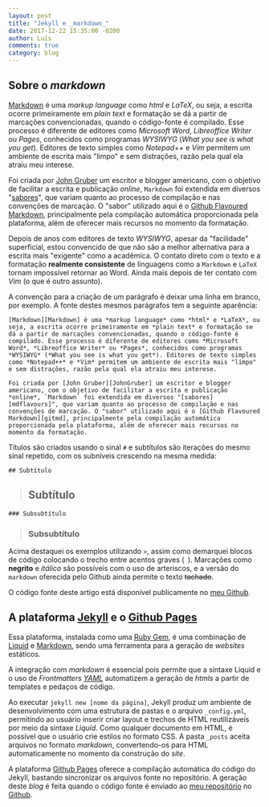 ```yaml
---
layout: post
title: "Jekyll e _markdown_"
date: 2017-12-22 15:35:00 -0200
author: Luís
comments: true
category: blog
---
```


[Markdown]:https://daringfireball.net/projects/markdown/
[Jekyll]:https://jekyllrb.com/docs/home
[Liquid]:https://shopify.github.io/liquid/
[YAML]:yaml.org
[RubyGem]:https://en.wikipedia.org/wiki/RubyGems
[GithubPages]:https://pages.github.com
[Github]:https://www.github.com
[MeuGithub]:https://www.github.com/luigi-finando
[JohnGruber]:https://en.wikipedia.org/wiki/John_Gruber
[mdflavours]:https://en.wikipedia.org/wiki/Markdown#Standardization
[gitmd]:https://github.github.com/gfm/
[repothislink]:https://raw.githubusercontent.com/luigi-finando/luigi-finando.github.io/master/_posts/2017-12-21-primeiro-post.markdown

## Sobre o *markdown*

[Markdown][Markdown] é uma *markup language* como *html* e *LaTeX*, ou seja, a escrita ocorre primeiramente em *plain text* e formatação se dá a partir de marcações convencionadas, quando o código-fonte é compilado. Esse processo é diferente de editores como *Microsoft Word*, *Libreoffice Writer* ou *Pages*, conhecidos como programas *WYSIWYG* (*What you see is what you get*). Editores de texto simples como *Notepad++* e *Vim* permitem um ambiente de escrita mais "limpo" e sem distrações, razão pela qual ela atraiu meu interese.

Foi criada por [John Gruber][JohnGruber] um escritor e blogger americano, com o objetivo de facilitar a escrita e publicação *online*, `Markdown` foi extendida em diversos "[sabores][mdflavours]", que variam quanto ao processo de compilação e nas convenções de marcação. O "sabor" utilizado aqui é o [Github Flavoured Markdown][gitmd], principalmente pela compilação automática proporcionada pela plataforma, além de oferecer mais recursos no momento da formatação. 

Depois de anos com editores de texto *WYSIWYG*, apesar da "facilidade" superficial, estou convencido de que não são a melhor alternativa para a escrita mais "exigente" como a acadêmica. O contato direto com o texto e a formatação **realmente consistente** de linguagens como a `Markdown` e `LaTeX` tornam impossível retornar ao Word. Ainda mais depois de ter contato com *Vim* (o que é outro assunto).

A convenção para a criação de um parágrafo é deixar uma linha em branco, por exemplo. A fonte destes mesmos parágrafos tem a seguinte aparência:

```plain-text
[Markdown][Markdown] é uma *markup language* como *html* e *LaTeX*, ou seja, a escrita ocorre primeiramente em *plain text* e formatação se dá a partir de marcações convencionadas, quando o código-fonte é compilado. Esse processo é diferente de editores como *Microsoft Word*, *Libreoffice Writer* ou *Pages*, conhecidos como programas *WYSIWYG* (*What you see is what you get*). Editores de texto simples como *Notepad++* e *Vim* permitem um ambiente de escrita mais "limpo" e sem distrações, razão pela qual ela atraiu meu interese.

Foi criada por [John Gruber][JohnGruber] um escritor e blogger americano, com o objetivo de facilitar a escrita e publicação *online*, `Markdown` foi extendida em diversos "[sabores][mdflavours]", que variam quanto ao processo de compilação e nas convenções de marcação. O "sabor" utilizado aqui é o [Github Flavoured Markdown][gitmd], principalmente pela compilação automática proporcionada pela plataforma, além de oferecer mais recursos no momento da formatação. 
```

Títulos são criados usando o sinal ``#`` e subtítulos são iterações do mesmo sinal repetido, com os subníveis crescendo na mesma medida: 

```plain-text
## Subtítulo
```

> ## Subtítulo

```
### Subsubtítulo
```
> ### Subsubtítulo


Acima destaquei os exemplos utilizando `>`, assim como demarquei blocos de código colocando o trecho entre acentos graves (`` ``). Marcações como **negrito** e *itálico* são possíveis com o uso de arteriscos, e a versão do `markdown` oferecida pelo Github ainda permite o texto ~~tachado~~.

O código fonte deste artigo está disponível publicamente no [meu Github][repothislink].

## A plataforma [Jekyll][Jekyll] e o [Github Pages][GithubPages]

Essa plataforma, instalada como uma [Ruby Gem][RubyGem], é uma combinação de [Liquid][Liquid] e [Markdown][Markdown], sendo uma ferramenta para a geração de *websites* estáticos.

A integração com *markdown* é essencial pois permite que a sintaxe Liquid e o uso de *Frontmatters [YAML][YAML]* automatizem a geração de *htmls* a partir de templates e pedaços de código. 

Ao executar `jekyll new [nome da página]`, Jekyll produz um ambiente de desenvolvimento com uma estrutura de pastas e o arquivo `_config.yml`, permitindo ao usuário inserir criar layout e trechos de HTML reutilizáveis por meio da sintaxe *Liquid*. Como qualquer documento em HTML, é possível que o usuário crie estilos no formato CSS. A pasta `_posts` aceita arquivos no formato *markdown*, convertendo-os para HTML automaticamente no momento da construção do *site*.

A plataforma [Github Pages][GithubPages] oferece a compilação automática do código do Jekyll, bastando sincronizar os arquivos fonte no repositório. A geração deste *blog* é feita quando o código fonte é enviado ao [meu repositório][MeuGithub] no [Github][Github].
